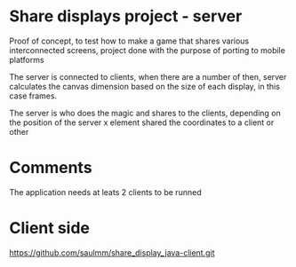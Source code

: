 Share displays project - server
=============================

Proof of concept, to test how to make a game that shares various interconnected screens, project done with the purpose of porting to mobile platforms

The server is connected to clients, when there are a number of then, server calculates the canvas dimension based on the size of each display, in this case frames.

The server is who does the magic and shares to the clients, depending on the position of the server x element shared the coordinates to a client or other

Comments 
========
The application needs at leats 2 clients to be runned

Client side 
=========================
https://github.com/saulmm/share_display_java-client.git
